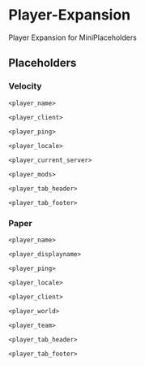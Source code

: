 # Player-Expansion
Player Expansion for MiniPlaceholders

## Placeholders

### Velocity

`<player_name>`

`<player_client>`

`<player_ping>`

`<player_locale>`

`<player_current_server>`

`<player_mods>`

`<player_tab_header>`

`<player_tab_footer>`

### Paper

`<player_name>`

`<player_displayname>`

`<player_ping>`

`<player_locale>`

`<player_client>`

`<player_world>`

`<player_team>`

`<player_tab_header>`

`<player_tab_footer>`
